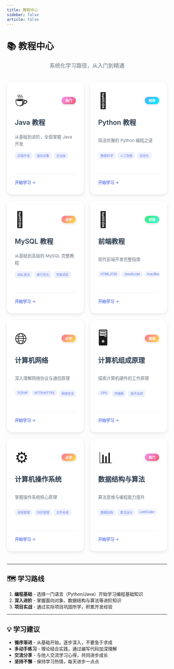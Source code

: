 ```yaml
---
title: 教程中心
sidebar: false
article: false
---
```


# 📚 教程中心

<p style="text-align: center; font-size: 1.2em; color: #6a737d; margin: 20px 0;">系统化学习路径，从入门到精通</p>

<style>
/* 教程卡片容器 */
.tutorial-cards {
  display: grid;
  grid-template-columns: repeat(3, 1fr);
  gap: 24px;
  margin: 40px 0;
}

/* Magic Card 样式 */
.magic-card {
  position: relative;
  background: rgba(255, 255, 255, 0.8);
  backdrop-filter: blur(10px);
  border: 1px solid rgba(255, 255, 255, 0.2);
  border-radius: 16px;
  padding: 30px 24px 28px;
  cursor: pointer;
  overflow: hidden;
  transition: all 0.3s ease;
  box-shadow: 0 4px 12px rgba(0, 0, 0, 0.08), 0 2px 4px rgba(0, 0, 0, 0.04);
}

.magic-card::before {
  content: '';
  position: absolute;
  inset: 0;
  border-radius: 16px;
  padding: 1px;
  background: linear-gradient(135deg, rgba(102, 126, 234, 0.3), rgba(118, 75, 162, 0.3));
  -webkit-mask: linear-gradient(#fff 0 0) content-box, linear-gradient(#fff 0 0);
  -webkit-mask-composite: xor;
  mask-composite: exclude;
  opacity: 0;
  transition: opacity 0.3s ease;
}

.magic-card:hover::before {
  opacity: 1;
}

/* Magic Card 背景光效 */
.magic-card__bg {
  position: absolute;
  inset: 0;
  border-radius: 16px;
  opacity: 0;
  transition: opacity 0.3s ease;
  background: radial-gradient(
    600px circle at var(--x, 50%) var(--y, 50%),
    rgba(102, 126, 234, 0.15),
    transparent 40%
  );
  pointer-events: none;
  z-index: 0;
}

.magic-card:hover .magic-card__bg {
  opacity: 0;
}

/* 卡片头部 */
.card-header {
  display: flex;
  align-items: center;
  justify-content: space-between;
  margin-bottom: 20px;
  position: relative;
  z-index: 2;
  height: 56px;
}

/* 卡片图标 */
.card-icon {
  font-size: 48px;
  transition: transform 0.3s ease;
  line-height: 1;
}

.magic-card:hover .card-icon {
  transform: scale(1.1) rotate(-5deg);
}

/* 卡片徽章 */
.card-badge {
  padding: 4px 12px;
  border-radius: 12px;
  font-size: 0.75em;
  font-weight: 600;
  color: white;
  box-shadow: 0 2px 8px rgba(0, 0, 0, 0.15);
}

.badge-hot {
  background: linear-gradient(135deg, #f093fb 0%, #f5576c 100%);
}

.badge-recommend {
  background: linear-gradient(135deg, #4facfe 0%, #00f2fe 100%);
}

.badge-frontend {
  background: linear-gradient(135deg, #43e97b 0%, #38f9d7 100%);
}

.badge-essential {
  background: linear-gradient(135deg, #fa709a 0%, #fee140 100%);
}

.badge-must {
  background: linear-gradient(135deg, #fa709a 0%, #fee140 100%);
}

/* 卡片内容 */
.card-content {
  position: relative;
  z-index: 2;
  display: flex;
  flex-direction: column;
}

.card-content h3 {
  margin: 0 0 12px 0;
  font-size: 1.5em;
  font-weight: 600;
  color: var(--text-color, #2c3e50);
  transition: all 0.3s ease;
  position: relative;
  z-index: 3;
  border: none !important;
  padding: 0 !important;
  line-height: 1.4;
  height: 42px;
  display: flex;
  align-items: center;
}

.magic-card:hover .card-content h3 {
  background: linear-gradient(135deg, #667eea 0%, #764ba2 100%);
  -webkit-background-clip: text;
  -webkit-text-fill-color: transparent;
  background-clip: text;
  transform: translateX(4px);
}

.card-desc {
  color: var(--text-color-secondary, #6a737d);
  font-size: 0.95em;
  line-height: 1.6;
  margin: 0 0 12px 0;
  position: relative;
  z-index: 2;
  height: 48px;
  display: flex;
  align-items: center;
}

/* 卡片标签 */
.card-tags {
  display: flex;
  flex-wrap: nowrap;
  gap: 6px;
  margin-bottom: 12px;
  overflow: hidden;
  position: relative;
  z-index: 2;
  height: 56px;
  align-items: flex-start;
}

.card-tag {
  padding: 4px 8px;
  background: rgba(102, 126, 234, 0.1);
  color: #667eea;
  border-radius: 8px;
  font-size: 0.7em;
  font-weight: 500;
  transition: all 0.3s ease;
  white-space: nowrap;
  flex-shrink: 0;
}

.magic-card:hover .card-tag {
  background: rgba(102, 126, 234, 0.2);
  transform: translateY(-2px);
}

/* 卡片底部 */
.card-footer {
  display: flex;
  align-items: center;
  justify-content: space-between;
  margin-top: auto;
  padding-top: 16px;
  border-top: 1px solid rgba(0, 0, 0, 0.06);
  position: relative;
  z-index: 2;
}

.footer-text {
  color: #667eea;
  font-weight: 600;
  font-size: 0.9em;
  transition: all 0.3s ease;
}

.magic-card:hover .footer-text {
  transform: translateX(4px);
}

/* 悬停效果 */
.magic-card:hover {
  transform: translateY(-8px);
  box-shadow: 0 12px 40px rgba(102, 126, 234, 0.2);
}

/* 响应式设计 */
@media (min-width: 1201px) {
  .tutorial-cards {
    grid-template-columns: repeat(3, 1fr) !important;
  }
}

@media (max-width: 1200px) and (min-width: 769px) {
  .tutorial-cards {
    grid-template-columns: repeat(2, 1fr);
    gap: 20px;
  }
}

@media (max-width: 768px) {
  .tutorial-cards {
    grid-template-columns: 1fr;
    gap: 20px;
  }
  
  .card-header {
    height: auto;
  }
  
  .card-icon {
    font-size: 40px;
  }
  
  .card-content h3 {
    font-size: 1.3em;
    height: auto;
  }
  
  .card-desc {
    height: auto;
  }
  
  .card-tags {
    flex-wrap: wrap;
    gap: 6px;
    height: auto;
  }
  
  .card-tag {
    font-size: 0.75em;
    padding: 3px 8px;
  }
}

/* 暗黑模式适配 */
[data-theme="dark"] .magic-card {
  background: rgb(28, 28, 30) !important;
  backdrop-filter: none;
  border-color: rgba(255, 255, 255, 0.2);
  box-shadow: 0 4px 16px rgba(0, 0, 0, 0.3), 0 2px 8px rgba(0, 0, 0, 0.2);
}

[data-theme="dark"] .magic-card:hover {
  background: rgb(38, 38, 40) !important;
  box-shadow: 0 12px 40px rgba(102, 126, 234, 0.4);
}

[data-theme="dark"] .card-content h3 {
  color: rgba(255, 255, 255, 0.9);
}

[data-theme="dark"] .card-desc {
  color: rgba(255, 255, 255, 0.6);
}

[data-theme="dark"] .card-tag {
  background: rgba(102, 126, 234, 0.2);
  color: #8b9eff;
}

[data-theme="dark"] .card-footer {
  border-top-color: rgba(255, 255, 255, 0.1);
}

[data-theme="dark"] .footer-text {
  color: #8b9eff;
}
</style>

<script>
// 卡片点击跳转功能
export default {
  mounted() {
    this.initCardClick();
  },
  updated() {
    this.initCardClick();
  },
  methods: {
    initCardClick() {
      this.$nextTick(() => {
        const cards = document.querySelectorAll('.magic-card[data-href]');
        cards.forEach((card) => {
          // 移除旧的事件监听器（如果存在）
          card.onclick = null;
          // 添加新的点击事件
          card.onclick = (e) => {
            e.preventDefault();
            const href = card.getAttribute('data-href');
            if (href) {
              this.$router.push(href);
            }
          };
        });
      });
    }
  }
}
</script>

<div class="tutorial-cards">

<div class="magic-card" data-href="java/">
  <span class="magic-card__bg"></span>
  <div class="card-header">
    <div class="card-icon">☕</div>
    <span class="card-badge badge-hot">热门</span>
  </div>
  <div class="card-content">
    <h3>Java 教程</h3>
    <p class="card-desc">从基础到进阶，全面掌握 Java 开发</p>
    <div class="card-tags">
      <span class="card-tag">后端开发</span>
      <span class="card-tag">面向对象</span>
      <span class="card-tag">企业级</span>
    </div>
    <div class="card-footer">
      <span class="footer-text">开始学习 →</span>
    </div>
  </div>
</div>

<div class="magic-card" data-href="python/">
  <span class="magic-card__bg"></span>
  <div class="card-header">
    <div class="card-icon">🐍</div>
    <span class="card-badge badge-recommend">推荐</span>
  </div>
  <div class="card-content">
    <h3>Python 教程</h3>
    <p class="card-desc">简洁优雅的 Python 编程之道</p>
    <div class="card-tags">
      <span class="card-tag">数据科学</span>
      <span class="card-tag">人工智能</span>
      <span class="card-tag">自动化</span>
    </div>
    <div class="card-footer">
      <span class="footer-text">开始学习 →</span>
    </div>
  </div>
</div>

<div class="magic-card" data-href="mysql/">
  <span class="magic-card__bg"></span>
  <div class="card-header">
    <div class="card-icon">💾</div>
    <span class="card-badge badge-essential">必学</span>
  </div>
  <div class="card-content">
    <h3>MySQL 教程</h3>
    <p class="card-desc">从基础到高级的 MySQL 完整教程</p>
    <div class="card-tags">
      <span class="card-tag">SQL语法</span>
      <span class="card-tag">索引优化</span>
      <span class="card-tag">性能调优</span>
    </div>
    <div class="card-footer">
      <span class="footer-text">开始学习 →</span>
    </div>
  </div>
</div>

<div class="magic-card" data-href="javascript/">
  <span class="magic-card__bg"></span>
  <div class="card-header">
    <div class="card-icon">📜</div>
    <span class="card-badge badge-frontend">前端</span>
  </div>
  <div class="card-content">
    <h3>前端教程</h3>
    <p class="card-desc">现代前端开发完整指南</p>
    <div class="card-tags">
      <span class="card-tag">HTML/CSS</span>
      <span class="card-tag">JavaScript</span>
      <span class="card-tag">Vue/React</span>
    </div>
    <div class="card-footer">
      <span class="footer-text">开始学习 →</span>
    </div>
  </div>
</div>

<div class="magic-card" data-href="network/">
  <span class="magic-card__bg"></span>
  <div class="card-header">
    <div class="card-icon">🌐</div>
    <span class="card-badge badge-essential">必学</span>
  </div>
  <div class="card-content">
    <h3>计算机网络</h3>
    <p class="card-desc">深入理解网络协议与通信原理</p>
    <div class="card-tags">
      <span class="card-tag">TCP/IP</span>
      <span class="card-tag">HTTP/HTTPS</span>
      <span class="card-tag">网络安全</span>
    </div>
    <div class="card-footer">
      <span class="footer-text">开始学习 →</span>
    </div>
  </div>
</div>

<div class="magic-card" data-href="computer-organization/">
  <span class="magic-card__bg"></span>
  <div class="card-header">
    <div class="card-icon">🖥️</div>
    <span class="card-badge badge-essential">基础</span>
  </div>
  <div class="card-content">
    <h3>计算机组成原理</h3>
    <p class="card-desc">探索计算机硬件的工作原理</p>
    <div class="card-tags">
      <span class="card-tag">CPU</span>
      <span class="card-tag">存储器</span>
      <span class="card-tag">指令系统</span>
    </div>
    <div class="card-footer">
      <span class="footer-text">开始学习 →</span>
    </div>
  </div>
</div>

<div class="magic-card" data-href="operating-system/">
  <span class="magic-card__bg"></span>
  <div class="card-header">
    <div class="card-icon">⚙️</div>
    <span class="card-badge badge-essential">必学</span>
  </div>
  <div class="card-content">
    <h3>计算机操作系统</h3>
    <p class="card-desc">掌握操作系统核心原理</p>
    <div class="card-tags">
      <span class="card-tag">进程管理</span>
      <span class="card-tag">内存管理</span>
      <span class="card-tag">文件系统</span>
    </div>
    <div class="card-footer">
      <span class="footer-text">开始学习 →</span>
    </div>
  </div>
</div>

<div class="magic-card" data-href="data-structures/">
  <span class="magic-card__bg"></span>
  <div class="card-header">
    <div class="card-icon">📊</div>
    <span class="card-badge badge-hot">热门</span>
  </div>
  <div class="card-content">
    <h3>数据结构与算法</h3>
    <p class="card-desc">算法思维与编程能力提升</p>
    <div class="card-tags">
      <span class="card-tag">数据结构</span>
      <span class="card-tag">算法设计</span>
      <span class="card-tag">LeetCode</span>
    </div>
    <div class="card-footer">
      <span class="footer-text">开始学习 →</span>
    </div>
  </div>
</div>

</div>

---

## 🗺️ 学习路线

1. **编程基础** - 选择一门语言（Python/Java）开始学习编程基础知识
2. **深入进阶** - 掌握面向对象、数据结构与算法等进阶知识
3. **项目实战** - 通过实际项目巩固所学，积累开发经验

---

## 💡 学习建议

- **循序渐进** - 从基础开始，逐步深入，不要急于求成
- **多动手练习** - 理论结合实践，通过编写代码加深理解
- **交流分享** - 与他人交流学习心得，共同进步成长
- **坚持不懈** - 保持学习热情，每天进步一点点
